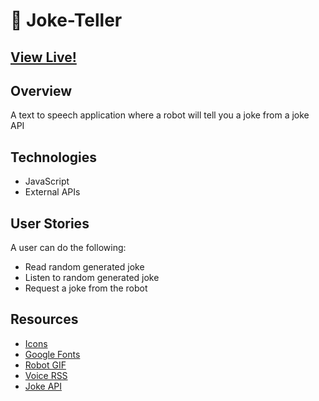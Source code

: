 # 🤖 Joke-Teller



## [View Live!](https://apang20.github.io/joke-teller/) 



## Overview
A text to speech application where a robot will tell you a joke from a joke API




## Technologies 
- JavaScript  
- External APIs




## User Stories
A user can do the following: 
- Read random generated joke
- Listen to random generated joke 
- Request a joke from the robot



## Resources
- [Icons](https://fontawesome.com/)
- [Google Fonts](https://fonts.google.com/)
- [Robot GIF](https://giphy.com/gifs/robot-cinema-4d-eyedesyn-3o7abtn7DuREEpsyWY) 
- [Voice RSS](http://www.voicerss.org/) 
- [Joke API](https://sv443.net/jokeapi/v2/) 


